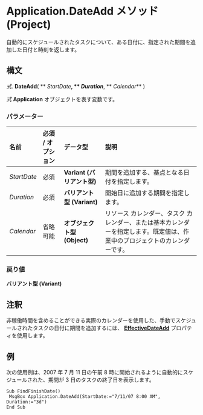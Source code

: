 
# Application.DateAdd メソッド (Project)

自動的にスケジュールされたタスクについて、ある日付に、指定された期間を追加した日付と時刻を返します。


## 構文

 _式_. **DateAdd**( ** _StartDate_**, ** _Duration_**, ** _Calendar_** )

 _式_ **Application** オブジェクトを表す変数です。


### パラメーター



|**名前**|**必須 / オプション**|**データ型**|**説明**|
|:-----|:-----|:-----|:-----|
| _StartDate_|必須|**Variant (バリアント型)**|期間を追加する、基点となる日付を指定します。|
| _Duration_|必須|**バリアント型 (Variant)**|開始日に追加する期間を指定します。|
| _Calendar_|省略可能|**オブジェクト型 (Object)**|リソース カレンダー、タスク カレンダー、または基本カレンダーを指定します。既定値は、作業中のプロジェクトのカレンダーです。|

### 戻り値

 **バリアント型 (Variant)**


## 注釈

非稼働時間を含めることができる実際のカレンダーを使用した、手動でスケジュールされたタスクの日付に期間を追加するには、 **[EffectiveDateAdd](5b2e2c6e-06b9-ebf4-efdb-4ca2e944b7ff.md)** プロパティを使用します。


## 例

次の使用例は、2007 年 7 月 11 日の午前 8 時に開始されるように自動的にスケジュールされた、期間が 3 日のタスクの終了日を表示します。


```
Sub FindFinishDate() 
 MsgBox Application.DateAdd(StartDate:="7/11/07 8:00 AM", Duration:="3d") 
End Sub
```

